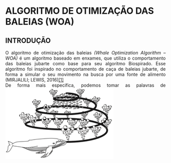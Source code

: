 <script src="https://polyfill.io/v3/polyfill.min.js?features=es6"></script> 
<script id="MathJax-script" async src="https://cdn.jsdelivr.net/npm/mathjax@3/es5/tex-mml-chtml.js"></script>

<h1>ALGORITMO DE OTIMIZAÇÃO DAS BALEIAS (WOA)</h1>

<h2>INTRODUÇÃO</h2>
 
<body>
 
<p align="justify"> 
 O algoritmo de otimização das baleias <i>(Whale Optimization Algorithm – WOA)</i> é um algoritmo baseado em enxames, que utiliza o comportamento das baleias jubarte como base para seu algoritmo Biospirado. Esse algoritmo foi inspirado no comportamento de caça de baleias jubarte, de forma a simular o seu movimento na busca por uma fonte de alimento (MIRJALILI; LEWIS, 2016)<a href="https://www.scirp.org/journal/paperinformation.aspx?paperid=101268">[1]</a> <br>
 De forma mais especifica, podemos tomar as palavras de
 
 <img src="imgs_cap_3/Screenshot_2.png" alt="COMPORTAMENTO DE CAÇA DAS BALEIAS JUBARTE">
 
</body>




